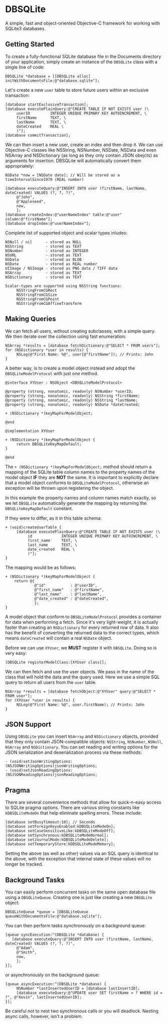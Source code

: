 DBSQLite
========

A simple, fast and object-oriented Objective-C framework for working with SQLite3 databases.

## Getting Started

To create a fully-functional SQLite database file in the Documents directory of your application, simply create an instance of the <code>DBSQLite</code> class with a single line of code:
```objc
DBSQLite *database = [[DBSQLite alloc] initWithDocumentsFile:@"database.sqlite"];
```

Let's create a new <code>user</code> table to store future users within an exclusive transaction:
```objc
[database startExclusiveTransaction];
[database executePlainQuery:@"CREATE TABLE IF NOT EXISTS user (\
     userID         INTEGER UNIQUE PRIMARY KEY AUTOINCREMENT, \
     firstName      TEXT, \
     lastName       TEXT, \
     dateCreated    REAL \
     )"];
[database commitTransaction];
```

We can then insert a new user, create an index and then drop it. We can use Objective-C classes like NSString, NSNumber, NSDate, NSData and even NSArray and NSDictionary (as long as they only contain JSON obejcts) as arguments for insertion. DBSQLite will automatically convert them appropriately:

```objc
NSDate *now = [NSDate date]; // Will be stored as a timeIntervalSince1970 (REAL number)
 
[database executeQuery:@"INSERT INTO user (firstName, lastName, dateCreated) VALUES (?, ?, ?)",
     @"John",
     @"Appleseed",
     now, 
     ];
[database createIndex:@"userNameIndex" table:@"user" column:@"firstName"];
[database dropIndex:@"userNameIndex"];
```

Complete list of supported object and scalar types inludes:

```objc
NSNull / nil      - stored as NULL
NSString          - stored as TEXT
NSNumber          - stored as INTEGER
NSURL             - stored as TEXT
NSData            - stored as BLOB
NSDate            - stored as REAL number
UIImage / NSImage - stored as PNG data / TIFF data
NSArray           - stored as TEXT
NSDictionary      - stored as TEXT

Scalar-types are supported using NSString functions:
     NSStringFromCGRect
     NSStringFromCGSize
     NSStringFromCGPoint
     NSStringFromCGAffineTransform
```

## Making Queries

We can fetch all users, without creating subclasses, with a simple query. We then iterate over the collection using fast enumeration:

```objc
NSArray *results = [database fetchDictionary:@"SELECT * FROM users"];
for (NSDictionary *user in results) {
     NSLog(@"First Name: %@", user[@"firstName"]); // Prints: John
}
```

A better way, is to create a model object instead and adopt the <code>DBSQLiteModelProtocol</code> with just one method.

```objc
@interface XYUser : NSObject <DBSQLiteModelProtocol>

@property (strong, nonatomic, readonly) NSNumber *userID;
@property (strong, nonatomic, readonly) NSString *firstName;
@property (strong, nonatomic, readonly) NSString *lastName;
@property (strong, nonatomic, readonly) NSDate *dateCreated;

+ (NSDictionary *)keyMapForModelObject;

@end

@implementation XYUser

+ (NSDictionary *)keyMapForModelObject {
     return DBSQLiteKeyMapDefault;
}

@end
```

The <code>+ (NSDictionary *)keyMapForModelObject;</code> method should return a mapping of the SQLite table column names to the property names of the model object __IF__ they are __NOT__ the same. It is important to explicitly declare that a model object conforms to <code>DBSQLiteModelProtocol</code>, otherwise an exception will be thrown upon registering the object. 

In this example the property names and column names match exactly, so we let <code>DBSQLite</code> automatically generate the mapping by returning the <code>DBSQLiteKeyMapDefault</code> constant. 

If they were to differ, as it in this table schema:

```objc
+ (void)createUserTable {
     [database executePlainQuery:@"CREATE TABLE IF NOT EXISTS user (\
          id             INTEGER UNIQUE PRIMARY KEY AUTOINCREMENT, \
          first_name     TEXT, \
          last_name      TEXT, \
          date_created   REAL \
          )"];
}
```

The mapping would be as follows:

```objc
+ (NSDictionary *)keyMapForModelObject {
    return @{
             @"id"           : @"userID",
             @"first_name"   : @"firstName",
             @"last_name"    : @"lastName",
             @"date_created" : @"dateCreated",
             };
}
```

A model object that conform to <code>DBSQLiteModelProtocol</code> provides a container for data when performing a fetch. Since it's very light-weight, it is actually faster than creating an <code>NSDictionary</code> for every returned row of data. It also has the benefit of converting the returned data to the correct types, which means <code>dateCreated</code> will contain a real <code>NSDate</code> object.

Before we can use <code>XYUser</code>, we **MUST** register it with <code>DBSQLite</code>. Doing so is very easy:
```objc
[DBSQLite registerModelClass:[XYUser class]];
```

We can then fetch and use the user objects. We pass in the name of the class that will hold the data and the query used. Here we use a simple SQL query to return all users from the <code>user</code> table.

```objc
NSArray *results = [database fetchObject:@"XYUser" query:@"SELECT * FROM user"];
for (XYUser *user in results) {
     NSLog(@"First Name: %@", user.firstName); // Prints: John
}
```

## JSON Support
Using <code>DBSQLite</code> you can insert <code>NSArray</code> and <code>NSDictionary</code> objects, provided that they only contain JSON-compatible objects: <code>NSString</code>, <code>NSNumber</code>, <code>NSNull</code>, <code>NSArray</code> and <code>NSDictionary</code>. You can set reading and writing options for the JSON serialization and deserialization process via these methods:

```objc
- (void)setJsonWritingOptions:(NSJSONWritingOptions)jsonWritingOptions;
- (void)setJsonReadingOptions:(NSJSONReadingOptions)jsonReadingOptions;
```

## Pragma
There are several convenience methods that allow for quick-n-easy access to SQLite pragma options. There are various string constants like <code>kDBSQLiteModeOn</code> that help eliminate spelling errors. These include:
```objc
[database setBusyTimeout:10]; // Seconds
[database setForeignKeysEnabled:kDBSQLiteModeOn];
[database setCaseSensitiveLike:kDBSQLiteModeOff];
[database setSynchronous:kDBSQLiteModeNormal];
[database setJournalMode:kDBSQLiteModeDelete];
[database setTemporaryStore:kDBSQLiteModeMemory];
```

Setting the above (as well as other) values via an SQL query is identical to the above, with the exception that internal state of these values will no longer be tracked.

## Background Tasks
You can easily perform concurrent tasks on the same open database file using a <code>DBSQLiteQueue</code>. Creating one is just like creating a new <code>DBSQLite</code> object:

```objc
DBSQLiteQueue *queue = [DBSQLiteQueue queueWithDocumentsFile:@"database.sqlite"];
```

You can then perform tasks synchronously on a background queue:
```objc
[queue syncExecution:^(DBSQLite *database) {
   [database executeQuery:@"INSERT INTO user (firstName, lastName, dateCreated) VALUES (?, ?, ?)",
     @"Adam",
     @"Smith",
     now, 
     ];
}];
```
or asynchronously on the background queue:
```objc
[queue asyncExecution:^(DBSQLite *database) {
     NSNumber *lastInsertedUserID = [database lastInsertID];
     [database executeQuery:@"UPDATE user SET firstName = ? WHERE id = ?", @"Kevin", lastInsertedUserID];
}];
```
Be careful not to nest two synchronous calls or you will deadlock. Nesting async calls, however, isn't a problem.
